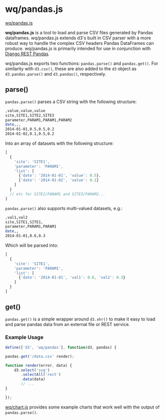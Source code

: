 wq/pandas.js
============

[wq/pandas.js]

**wq/pandas.js** is a tool to load and parse CSV files generated by Pandas dataframes.  wq/pandas.js extends d3's built in CSV parser with a more robust way to handle the complex CSV headers Pandas DataFrames can produce.  wq/pandas.js is primarily intended for use in conjunction with [Django REST Pandas].

wq/pandas.js exports two functions: `pandas.parse()` and `pandas.get()`.  For similarity with `d3.csv()`, these are also added to the `d3` object as `d3.pandas.parse()` and `d3.pandas()`, respectively. 

## parse()

`pandas.parse()` parses a CSV string with the following structure:

```bash
,value,value,value
site,SITE1,SITE2,SITE3
parameter,PARAM1,PARAM1,PARAM2
date,,,
2014-01-01,0.5,0.5,0.2
2014-01-02,0.1,0.5,0.2
```

Into an array of datasets with the following structure:
```javascript
[
  {
    'site': 'SITE1',
    'parameter': 'PARAM1',
    'list': [
      {'date': '2014-01-01', 'value': 0.5},
      {'date': '2014-01-02', 'value': 0.1}
    ]
  }
  // etc for SITE2/PARAM1 and SITE3/PARAM2...
]
```

`pandas.parse()` also supports multi-valued datasets, e.g.:

```bash
,val1,val2
site,SITE1,SITE1,
parameter,PARAM1,PARAM1
date,,
2014-01-01,0.6,0.3
```
Which will be parsed into:

```javascript
[
  {
    'site': 'SITE1',
    'parameter': 'PARAM1',
    'list': [
      {'date': '2014-01-01', 'val1': 0.6, 'val2': 0.3}
    ]
  }
]
```

## get()

`pandas.get()` is a simple wrapper around `d3.xhr()` to make it easy to load and parse pandas data from an external file or REST service.

### Example Usage

```javascript
define(['d3', 'wq/pandas'], function(d3, pandas) {

pandas.get('/data.csv' render);

function render(error, data) {
    d3.select('svg')
       .selectAll('rect')
       .data(data)
       // ...
}

});

```

[wq/chart.js] provides some example charts that work well with the output of `pandas.parse()`.

[wq/pandas.js]: https://github.com/wq/wq.app/blob/master/js/wq/pandas.js
[wq/chart.js]: http://wq.io/docs/chart-js
[Django REST Pandas]: https://github.com/wq/django-rest-pandas
